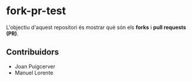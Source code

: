 # fork-pr-test
L'objectiu d'aquest repositori és mostrar què són
els __forks__ i __pull requests (PR)__.

## Contribuidors
- Joan Puigcerver
- Manuel Lorente
